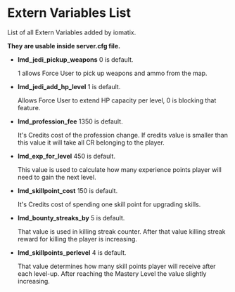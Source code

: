 # Extern Variables List
List of all Extern Variables added by iomatix.


**They are usable inside server.cfg file.**
- **lmd_jedi_pickup_weapons** 0 is default. 
  
  1 allows Force User to pick up weapons and ammo from the map. 
- **lmd_jedi_add_hp_level** 1 is default. 
  
  Allows Force User to extend HP capacity per level, 0 is blocking that feature.  
- **lmd_profession_fee** 1350 is default. 
  
  It's Credits cost of the profession change. If credits value is smaller than this value it will take all CR belonging to the player.
- **lmd_exp_for_level** 450 is default. 
  
  This value is used to calculate how many experience points player will need to gain the next level.
- **lmd_skillpoint_cost** 150 is default. 
  
  It's Credits cost of spending one skill point for upgrading skills. 
- **lmd_bounty_streaks_by** 5 is default. 
  
  That value is used in killing streak counter. After that value killing streak reward for killing the player is increasing.
- **lmd_skillpoints_perlevel** 4 is default. 
  
  That value determines how many skill points player will receive after each level-up. After reaching the Mastery Level the value slightly increasing. 
